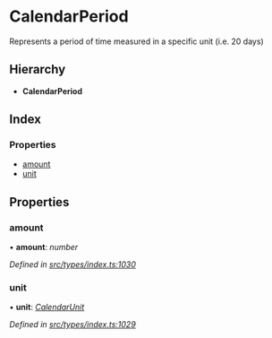 # CalendarPeriod

Represents a period of time measured in a specific unit \(i.e. 20 days\)

## Hierarchy

* **CalendarPeriod**

## Index

### Properties

* [amount](calendarperiod.md#amount)
* [unit](calendarperiod.md#unit)

## Properties

### amount

• **amount**: _number_

_Defined in_ [_src/types/index.ts:1030_](https://github.com/PolymathNetwork/polymesh-sdk/blob/56921667/src/types/index.ts#L1030)

### unit

• **unit**: [_CalendarUnit_](../enums/calendarunit.md)

_Defined in_ [_src/types/index.ts:1029_](https://github.com/PolymathNetwork/polymesh-sdk/blob/56921667/src/types/index.ts#L1029)

